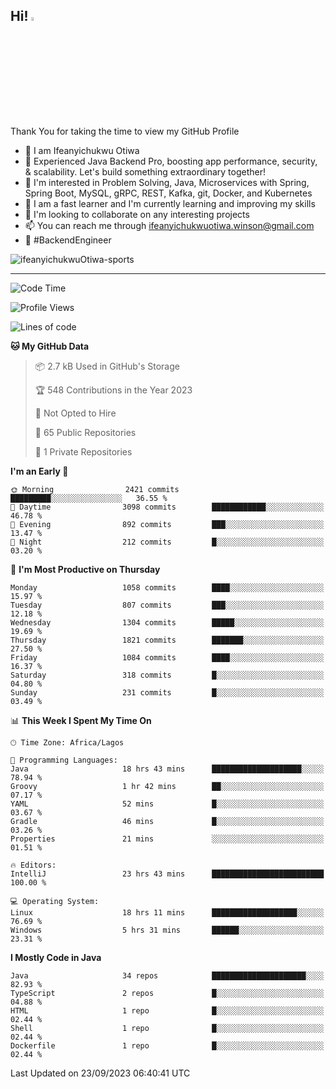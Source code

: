 <!-- BLOG-POST-LIST:START --><!-- BLOG-POST-LIST:END -->

## Hi! <img src="https://media.giphy.com/media/hvRJCLFzcasrR4ia7z/giphy.gif" width="4%"> 

Thank You for taking the time to view my GitHub Profile

- 👋 I am Ifeanyichukwu Otiwa
- 🚀 Experienced Java Backend Pro, boosting app performance, security, & scalability. Let's build something extraordinary together!
- 👀 I'm interested in Problem Solving, Java, Microservices with Spring, Spring Boot, MySQL, gRPC, REST, Kafka, git, Docker, and Kubernetes
- 🌱 I am a fast learner and I'm currently learning and improving my skills
- 💞️ I'm looking to collaborate on any interesting projects
- 📫 You can reach me through ifeanyichukwuotiwa.winson@gmail.com
- 🚀 #BackendEngineer

<p align="left" marginTop="10px"> <img src="https://komarev.com/ghpvc/?username=ifeanyichukwuOtiwa-sports&label=Profile%20views&color=0e75b6&style=for-the-badge" alt="ifeanyichukwuOtiwa-sports" /> </p>

***

<!--START_SECTION:waka-->
![Code Time](http://img.shields.io/badge/Code%20Time-1%2C797%20hrs%2044%20mins-blue)

![Profile Views](http://img.shields.io/badge/Profile%20Views-0-blue)

![Lines of code](https://img.shields.io/badge/From%20Hello%20World%20I%27ve%20Written-3.1%20million%20lines%20of%20code-blue)

**🐱 My GitHub Data** 

> 📦 2.7 kB Used in GitHub's Storage 
 > 
> 🏆 548 Contributions in the Year 2023
 > 
> 🚫 Not Opted to Hire
 > 
> 📜 65 Public Repositories 
 > 
> 🔑 1 Private Repositories 
 > 
**I'm an Early 🐤** 

```text
🌞 Morning                2421 commits        █████████░░░░░░░░░░░░░░░░   36.55 % 
🌆 Daytime                3098 commits        ████████████░░░░░░░░░░░░░   46.78 % 
🌃 Evening                892 commits         ███░░░░░░░░░░░░░░░░░░░░░░   13.47 % 
🌙 Night                  212 commits         █░░░░░░░░░░░░░░░░░░░░░░░░   03.20 % 
```
📅 **I'm Most Productive on Thursday** 

```text
Monday                   1058 commits        ████░░░░░░░░░░░░░░░░░░░░░   15.97 % 
Tuesday                  807 commits         ███░░░░░░░░░░░░░░░░░░░░░░   12.18 % 
Wednesday                1304 commits        █████░░░░░░░░░░░░░░░░░░░░   19.69 % 
Thursday                 1821 commits        ███████░░░░░░░░░░░░░░░░░░   27.50 % 
Friday                   1084 commits        ████░░░░░░░░░░░░░░░░░░░░░   16.37 % 
Saturday                 318 commits         █░░░░░░░░░░░░░░░░░░░░░░░░   04.80 % 
Sunday                   231 commits         █░░░░░░░░░░░░░░░░░░░░░░░░   03.49 % 
```


📊 **This Week I Spent My Time On** 

```text
🕑︎ Time Zone: Africa/Lagos

💬 Programming Languages: 
Java                     18 hrs 43 mins      ████████████████████░░░░░   78.94 % 
Groovy                   1 hr 42 mins        ██░░░░░░░░░░░░░░░░░░░░░░░   07.17 % 
YAML                     52 mins             █░░░░░░░░░░░░░░░░░░░░░░░░   03.67 % 
Gradle                   46 mins             █░░░░░░░░░░░░░░░░░░░░░░░░   03.26 % 
Properties               21 mins             ░░░░░░░░░░░░░░░░░░░░░░░░░   01.51 % 

🔥 Editors: 
IntelliJ                 23 hrs 43 mins      █████████████████████████   100.00 % 

💻 Operating System: 
Linux                    18 hrs 11 mins      ███████████████████░░░░░░   76.69 % 
Windows                  5 hrs 31 mins       ██████░░░░░░░░░░░░░░░░░░░   23.31 % 
```

**I Mostly Code in Java** 

```text
Java                     34 repos            █████████████████████░░░░   82.93 % 
TypeScript               2 repos             █░░░░░░░░░░░░░░░░░░░░░░░░   04.88 % 
HTML                     1 repo              █░░░░░░░░░░░░░░░░░░░░░░░░   02.44 % 
Shell                    1 repo              █░░░░░░░░░░░░░░░░░░░░░░░░   02.44 % 
Dockerfile               1 repo              █░░░░░░░░░░░░░░░░░░░░░░░░   02.44 % 
```




 Last Updated on 23/09/2023 06:40:41 UTC
<!--END_SECTION:waka-->

<!--
<p align="center">
![trophy](https://github-profile-trophy.vercel.app/?username=ifeanyichukwuOtiwa-sports&theme=onedark) (https://github.com/ryo-ma/github-profile-trophy)
</p>
-->

<!---
ifeanyi-otiwa/ifeanyi-otiwa is a ✨ special ✨ repository because its `README.md` (this file) appears on your GitHub profile.
You can click the Preview link to take a look at your changes.
--->

